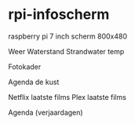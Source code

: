 # rpi-infoscherm
raspberry pi 7 inch scherm 800x480

Weer
Waterstand
Strandwater temp

Fotokader

Agenda de kust

Netflix laatste films
Plex laatste films

Agenda (verjaardagen)
